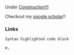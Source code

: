  Under [Construction!!!](https://github.com/pankajrohilla/rohillapankaj/edit/master/README.md)

Checkout my [google scholar](https://scholar.google.com/citations?user=rTeuJmkAAAAJ&hl=en/)!!





### Links


```markdown
Syntax highlighted code block

m,
```

 
